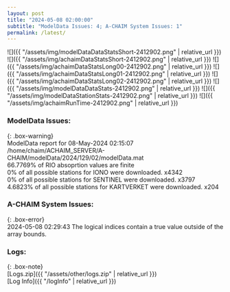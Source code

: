 ```yaml
---
layout: post
title: "2024-05-08 02:00:00"
subtitle: "ModelData Issues: 4; A-CHAIM System Issues: 1"
permalink: /latest/
---
```


![]({{ "/assets/img/modelDataDataStatsShort-2412902.png" | relative_url }})
![]({{ "/assets/img/achaimDataStatsShort-2412902.png" | relative_url }})
![]({{ "/assets/img/achaimDataStatsLong00-2412902.png" | relative_url }})
![]({{ "/assets/img/achaimDataStatsLong01-2412902.png" | relative_url }})
![]({{ "/assets/img/achaimDataStatsLong02-2412902.png" | relative_url }})
![]({{ "/assets/img/modelDataDataStats-2412902.png" | relative_url }})
![]({{ "/assets/img/modelDataStationStats-2412902.png" | relative_url }})
![]({{ "/assets/img/achaimRunTime-2412902.png" | relative_url }})


### ModelData Issues:  
  
{: .box-warning}  
 ModelData report for 08-May-2024 02:15:07   
 /home/chaim/ACHAIM_SERVER/A-CHAIM/modelData/2024/129/02/modelData.mat   
 66.7769% of RIO absoprtion values are finite   
 0% of all possible stations for IONO were downloaded. x4342   
 0% of all possible stations for SENTINEL were downloaded. x3797   
 4.6823% of all possible stations for KARTVERKET were downloaded. x204   
  
### A-CHAIM System Issues:  
  
{: .box-error}  
2024-05-08 02:29:43 The logical indices contain a true value outside of the array bounds.  

### Logs:  
  
{: .box-note}  
[Logs.zip]({{ "/assets/other/logs.zip" | relative_url }})  
[Log Info]({{ "/logInfo" | relative_url }})  
